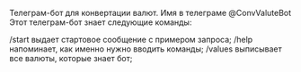 Телеграм-бот для конвертации валют. Имя в телеграме @ConvValuteBot
Этот телеграм-бот знает следующие команды:

/start выдает стартовое сообщение с примером запроса;
/help напоминает,  как именно нужно вводить команды;
/values выписывает все валюты, которые знает бот;
